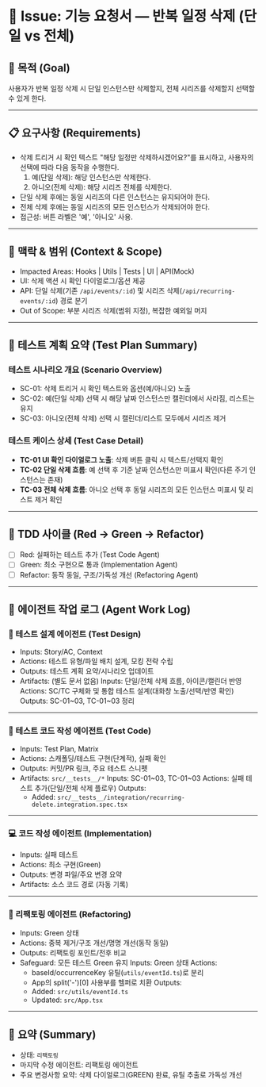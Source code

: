 # 🧭 Issue: 기능 요청서 — 반복 일정 삭제 (단일 vs 전체)

## 🎯 목적 (Goal)

사용자가 반복 일정 삭제 시 단일 인스턴스만 삭제할지, 전체 시리즈를 삭제할지 선택할 수 있게 한다.

---

## 📋 요구사항 (Requirements)

- 삭제 트리거 시 확인 텍스트 "해당 일정만 삭제하시겠어요?"를 표시하고, 사용자의 선택에 따라 다음 동작을 수행한다.
  1. 예(단일 삭제): 해당 인스턴스만 삭제한다.
  2. 아니오(전체 삭제): 해당 시리즈 전체를 삭제한다.
- 단일 삭제 후에는 동일 시리즈의 다른 인스턴스는 유지되어야 한다.
- 전체 삭제 후에는 동일 시리즈의 모든 인스턴스가 삭제되어야 한다.
- 접근성: 버튼 라벨은 '예', '아니오' 사용.

---

## 🧩 맥락 & 범위 (Context & Scope)

- Impacted Areas: Hooks | Utils | Tests | UI | API(Mock)
- UI: 삭제 액션 시 확인 다이얼로그/옵션 제공
- API: 단일 삭제(기존 `/api/events/:id`) 및 시리즈 삭제(`/api/recurring-events/:id`) 경로 분기
- Out of Scope: 부분 시리즈 삭제(범위 지정), 복잡한 예외일 머지

---

## 🧪 테스트 계획 요약 (Test Plan Summary)

### 테스트 시나리오 개요 (Scenario Overview)

- SC-01: 삭제 트리거 시 확인 텍스트와 옵션(예/아니오) 노출
- SC-02: 예(단일 삭제) 선택 시 해당 날짜 인스턴스만 캘린더에서 사라짐, 리스트는 유지
- SC-03: 아니오(전체 삭제) 선택 시 캘린더/리스트 모두에서 시리즈 제거

### 테스트 케이스 상세 (Test Case Detail)

- **TC-01 UI 확인 다이얼로그 노출**: 삭제 버튼 클릭 시 텍스트/선택지 확인
- **TC-02 단일 삭제 흐름**: 예 선택 후 기준 날짜 인스턴스만 미표시 확인(다른 주기 인스턴스는 존재)
- **TC-03 전체 삭제 흐름**: 아니오 선택 후 동일 시리즈의 모든 인스턴스 미표시 및 리스트 제거 확인

---

## 🔁 TDD 사이클 (Red → Green → Refactor)

- [ ] Red: 실패하는 테스트 추가 (Test Code Agent)
- [ ] Green: 최소 구현으로 통과 (Implementation Agent)
- [ ] Refactor: 동작 동일, 구조/가독성 개선 (Refactoring Agent)

---

## 🧠 에이전트 작업 로그 (Agent Work Log)

### 🧩 테스트 설계 에이전트 (Test Design)

- Inputs: Story/AC, Context
- Actions: 테스트 유형/파일 배치 설계, 모킹 전략 수립
- Outputs: 테스트 계획 요약/시나리오 업데이트
- Artifacts: (별도 문서 없음)
  <!-- TEST_DESIGN_START -->
  Inputs: 단일/전체 삭제 흐름, 아이콘/캘린더 반영
  Actions: SC/TC 구체화 및 통합 테스트 설계(대화창 노출/선택/반영 확인)
  Outputs: SC-01~03, TC-01~03 정리
  <!-- TEST_DESIGN_END -->

---

### 🧪 테스트 코드 작성 에이전트 (Test Code)

- Inputs: Test Plan, Matrix
- Actions: 스캐폴딩/테스트 구현(단계적), 실패 확인
- Outputs: 커밋/PR 링크, 주요 테스트 스니펫
- Artifacts: `src/__tests__/*`
  <!-- TEST_CODE_START -->
  Inputs: SC-01~03, TC-01~03
  Actions: 실패 테스트 추가(단일/전체 삭제 플로우)
  Outputs:
  - Added: `src/__tests__/integration/recurring-delete.integration.spec.tsx`
  <!-- TEST_CODE_END -->

---

### 💻 코드 작성 에이전트 (Implementation)

- Inputs: 실패 테스트
- Actions: 최소 구현(Green)
- Outputs: 변경 파일/주요 변경 요약
- Artifacts: 소스 코드 경로
  <!-- IMPLEMENTATION_START -->
  (자동 기록)
  <!-- IMPLEMENTATION_END -->

---

### 🔧 리팩토링 에이전트 (Refactoring)

- Inputs: Green 상태
- Actions: 중복 제거/구조 개선/명명 개선(동작 동일)
- Outputs: 리팩토링 포인트/전후 비교
- Safeguard: 모든 테스트 Green 유지
  <!-- REFACTORING_START -->
  Inputs: Green 상태
  Actions:
  - baseId/occurrenceKey 유틸(`utils/eventId.ts`)로 분리
  - App의 split('-')[0] 사용부를 헬퍼로 치환
  Outputs:
  - Added: `src/utils/eventId.ts`
  - Updated: `src/App.tsx`
  <!-- REFACTORING_END -->

---

## 🧾 요약 (Summary)

- 상태: `리팩토링`
- 마지막 수정 에이전트: 리팩토링 에이전트
- 주요 변경사항 요약: 삭제 다이얼로그(GREEN) 완료, 유틸 추출로 가독성 개선
